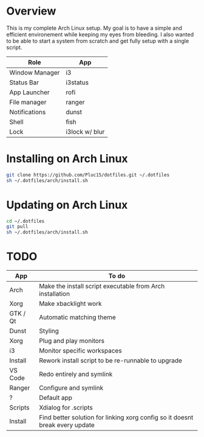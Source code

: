 # Overview

This is my complete Arch Linux setup. My goal is to have a simple and efficient environement while keeping my eyes from bleeding. I also wanted to be able to start a system from scratch and get fully setup with a single script.

| Role | App |
|-|-|
| Window Manager | i3 |
| Status Bar | i3status |
| App Launcher | rofi |
| File manager | ranger |
| Notifications | dunst |
| Shell | fish |
| Lock | i3lock w/ blur |

# Installing on Arch Linux

```bash
git clone https://github.com/Pluc15/dotfiles.git ~/.dotfiles
sh ~/.dotfiles/arch/install.sh
```

# Updating on Arch Linux

```bash
cd ~/.dotfiles
git pull
sh ~/.dotfiles/arch/install.sh
```

# TODO

| App | To do |
|-|-|
| Arch | Make the install script executable from Arch installation |
| Xorg | Make xbacklight work |
| GTK / Qt | Automatic matching theme |
| Dunst | Styling |
| Xorg | Plug and play monitors |
| i3 | Monitor specific workspaces |
| Install | Rework install script to be re-runnable to upgrade |
| VS Code | Redo entirely and symlink |
| Ranger | Configure and symlink |
| ? | Default app |
| Scripts | Xdialog for .scripts |
| Install | Find better solution for linking xorg config so it doesnt break every update |